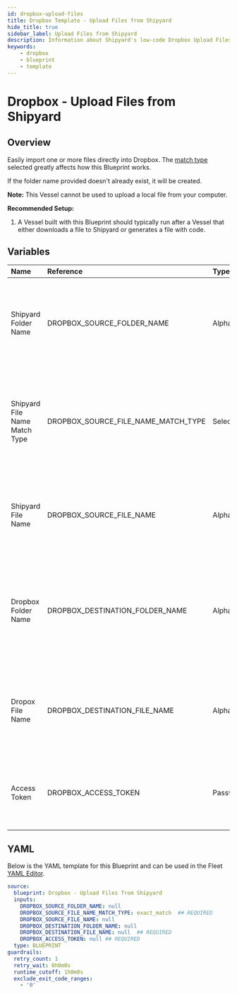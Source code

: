 ```yaml
---
id: dropbox-upload-files
title: Dropbox Template - Upload Files from Shipyard
hide_title: true
sidebar_label: Upload Files from Shipyard
description: Information about Shipyard's low-code Dropbox Upload Files from Shipyard blueprint. Easily import one or more files directly into your Dropbox account. 
keywords:
    - dropbox
    - blueprint
    - template
---
```


# Dropbox - Upload Files from Shipyard

## Overview
Easily import one or more files directly into Dropbox. The [match type](https://www.shipyardapp.com/docs/reference/blueprint-library/match-type/) selected greatly affects how this Blueprint works.

If the folder name provided doesn't already exist, it will be created.

**Note:** This Vessel cannot be used to upload a local file from your computer.

**Recommended Setup:**

1. A Vessel built with this Blueprint should typically run after a Vessel that either downloads a file to Shipyard or generates a file with code. 


## Variables

| Name | Reference | Type | Required | Default | Options | Description |
|:-----|:----------|:-----|:---------|:--------|:--------|:------------|
| Shipyard Folder Name | DROPBOX_SOURCE_FOLDER_NAME  | Alphanumeric |:heavy_minus_sign: | - | - | Name of the local folder on Shipyard to upload the target file from. If left blank, will look in the home directory. |
| Shipyard File Name Match Type | DROPBOX_SOURCE_FILE_NAME_MATCH_TYPE  | Select |:white_check_mark: | `exact_match` | Exact Match: `exact_match`<br></br><br></br>Regex Match: `regex_match`<br></br><br></br> | Determines if the text in "Shipyard File Name" will look for one file with exact match, or multiple files using regex. |
| Shipyard File Name | DROPBOX_SOURCE_FILE_NAME  | Alphanumeric |:heavy_minus_sign: | - | - | Name of the target file on Shipyard. Can be regex if "Match Type" is set accordingly. |
| Dropbox Folder Name | DROPBOX_DESTINATION_FOLDER_NAME  | Alphanumeric |:heavy_minus_sign: | - | - | Folder where the file(s) should be uploaded. Leaving blank will place the file in the root directory of Dropbox. |
| Dropox File Name | DROPBOX_DESTINATION_FILE_NAME  | Alphanumeric |:white_check_mark: | - | - | What to name the file(s) being uploaded to Dropbox. If left blank, defaults to the original file name(s).  |
| Access Token | DROPBOX_ACCESS_TOKEN  | Password |:white_check_mark: | - | - | Access token, with no expiration, to access your Dropbox files. |


## YAML
Below is the YAML template for this Blueprint and can be used in the Fleet [YAML Editor](../../reference/fleets/yaml-editor.md).
```yaml
source:
  blueprint: Dropbox - Upload Files from Shipyard
  inputs:
    DROPBOX_SOURCE_FOLDER_NAME: null
    DROPBOX_SOURCE_FILE_NAME_MATCH_TYPE: exact_match  ## REQUIRED
    DROPBOX_SOURCE_FILE_NAME: null
    DROPBOX_DESTINATION_FOLDER_NAME: null
    DROPBOX_DESTINATION_FILE_NAME: null  ## REQUIRED
    DROPBOX_ACCESS_TOKEN: null ## REQUIRED
  type: BLUEPRINT
guardrails:
  retry_count: 1
  retry_wait: 0h0m0s
  runtime_cutoff: 1h0m0s
  exclude_exit_code_ranges:
    - '0'

```
